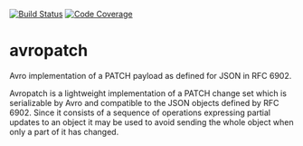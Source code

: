 [![Build Status](https://travis-ci.org/datanerds-io/avropatch.svg?branch=develop)](https://travis-ci.org/datanerds-io/avropatch)
[![Code Coverage](https://codecov.io/github/datanerds-io/avropatch/coverage.svg)](https://codecov.io/gh/datanerds-io/avropatch/branch/develop)

# avropatch
Avro implementation of a PATCH payload as defined for JSON in RFC 6902.

Avropatch is a lightweight implementation of a PATCH change set which is serializable by Avro and compatible to the JSON objects defined by RFC 6902. Since it consists of a sequence of operations expressing partial updates to an object it may be used to avoid sending the whole object when only a part of it has changed.

